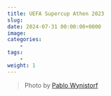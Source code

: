 ```yaml
---
title: UEFA Supercup Athen 2023
slug:
date: 2024-07-31 00:00:00+0000
image: 
categories:
    - 
tags:
    - 
weight: 1
---
```


> Photo by [Pablo Wynistorf](https://www.pablo.one)